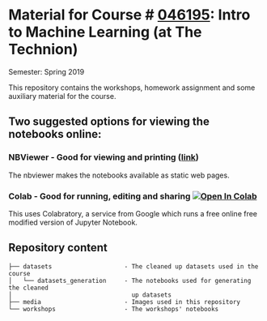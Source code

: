 # Material for Course # [046195](https://ug3.technion.ac.il/rishum/course?MK=46195&CATINFO=&SEM=201802): Intro to Machine Learning  (at The Technion)

Semester: Spring 2019

This repository contains the workshops, homework assignment and some auxiliary material for the course.

## Two suggested options for viewing the notebooks online:

### NBViewer - Good for viewing and printing ([link](https://nbviewer.jupyter.org/github/technion046195/semester_2019_spring/tree/master/))

The nbviewer makes the notebooks available as static web pages.



### Colab - Good for running, editing and sharing [![Open In Colab](https://colab.research.google.com/assets/colab-badge.svg)](https://colab.research.google.com/github/technion046195/semester_2019_spring/blob/master/)

This uses Colabratory, a service from Google which runs a free online free modified version of Jupyter Notebook.

## Repository content

``` text
├── datasets                    - The cleaned up datasets used in the course
│   └── datasets_generation     - The notebooks used for generating the cleaned
│                                 up datasets
├── media                       - Images used in this repository
└── workshops                   - The workshops' notebooks
```